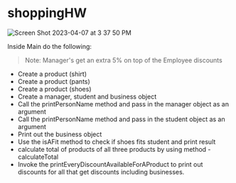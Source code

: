 # shoppingHW

![Screen Shot 2023-04-07 at 3 37 50 PM](https://user-images.githubusercontent.com/10773482/230667193-e0bde81d-2bef-478a-9ff0-c5a9b2e448b0.png)

Inside Main do the following:

> Note: Manager's get an extra 5% on top of the Employee discounts

- Create a product (shirt)
- Create a product (pants)
- Create a product (shoes)
- Create a manager, student and business object
- Call the printPersonName method and pass in the manager object as an argument
- Call the printPersonName method and pass in the student object as an argument
- Print out the business object
- Use the isAFit method to check if shoes fits student and print result
- calculate total of products of all three products by using method - calculateTotal
- Invoke the printEveryDiscountAvailableForAProduct to print out discounts for all that get discounts including businesses.
